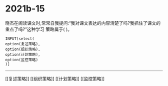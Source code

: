 # 2021b-15
晓杰在阅读课文时,常常自我提问:“我对课文表达的内容清楚了吗?我抓住了课文的重点了吗?”这种学习
策略属于( )。
```meta-bind
INPUT[select(
option(复述策略),
option(组织策略),
option(计划策略),
option(监控策略)
)]
```

---

[[复述策略]]
[[组织策略]]
[[计划策略]]
[[监控策略]]
